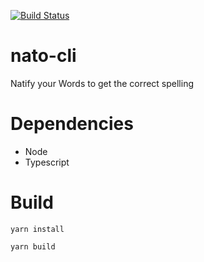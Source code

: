 [![Build Status](https://travis-ci.org/0xflotus/nato-cli.svg?branch=master)](https://travis-ci.org/0xflotus/nato-cli)

# nato-cli
Natify your Words to get the correct spelling

# Dependencies
* Node
* Typescript

# Build
`yarn install`

`yarn build`
